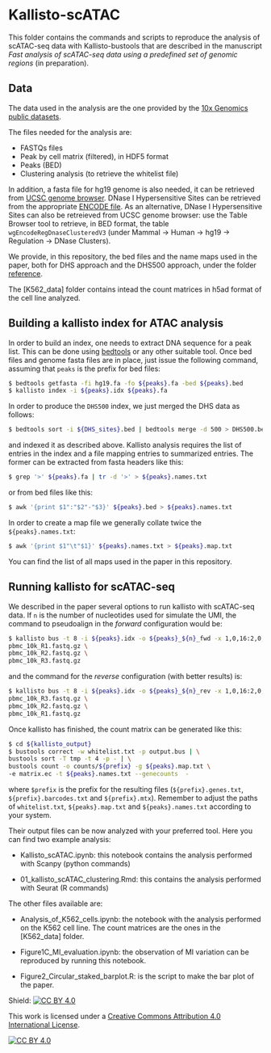 # Kallisto-scATAC

This folder contains the commands and scripts to reproduce the analysis of scATAC-seq data with Kallisto-bustools that are described in the manuscript *Fast analysis of scATAC-seq data using a predefined set of genomic regions* (in preparation).

## Data

The data used in the analysis are the one provided by the [10x Genomics public datasets](https://support.10xgenomics.com/single-cell-atac/datasets/1.1.0/atac_v1_pbmc_10k).

The files needed for the analysis are:

* FASTQs files
* Peak by cell matrix (filtered), in HDF5 format
* Peaks (BED)
* Clustering analysis (to retrieve the whitelist file)

In addition, a fasta file for hg19 genome is also needed, it can be retrieved from [UCSC genome browser](http://hgdownload.cse.ucsc.edu/goldenpath/hg19/bigZips/hg19.fa.gz). DNase I Hypersensitive Sites can be retrieved from the appropriate [ENCODE file](http://big.databio.org/papers/RED/supplement/dhs112_v3.bed.gz). As an alternative, DNase I Hypersensitive Sites can also be retreieved from UCSC genome browser: use the Table Browser tool to retrieve, in BED format, the table `wgEncodeRegDnaseClusteredV3` (under Mammal -> Human -> hg19 -> Regulation -> DNase Clusters). 

We provide, in this repository, the bed files and the name maps used in the paper, both for DHS approach and the DHS500 approach, under the folder [reference](https://github.com/vgiansanti/Kallisto-scATAC/tree/master/reference).

The [K562_data] folder contains intead the count matrices in h5ad format of the cell line analyzed. 

## Building a kallisto index for ATAC analysis

In order to build an index, one needs to extract DNA sequence for a peak list. This can be done using [bedtools](https://github.com/arq5x/bedtools2) or any other suitable tool. Once bed files and genome fasta files are in place, just issue the following command, assuming that `peaks` is the prefix for bed files:

```bash
$ bedtools getfasta -fi hg19.fa -fo ${peaks}.fa -bed ${peaks}.bed
$ kallisto index -i ${peaks}.idx ${peaks}.fa
```

In order to produce the `DHS500` index, we just merged the DHS data as follows:

```bash
$ bedtools sort -i ${DHS_sites}.bed | bedtools merge -d 500 > DHS500.bed
```

and indexed it as described above. 
Kallisto analysis requires the list of entries in the index and a file mapping entries to summarized entries. The former can be extracted from fasta headers like this:

```bash
$ grep '>' ${peaks}.fa | tr -d '>' > ${peaks}.names.txt
```

or from bed files like this:

```bash
$ awk '{print $1":"$2"-"$3}' ${peaks}.bed > ${peaks}.names.txt
```

In order to create a map file we generally collate twice the `${peaks}.names.txt`:

```bash
$ awk '{print $1"\t"$1}' ${peaks}.names.txt > ${peaks}.map.txt
```

You can find the list of all maps used in the paper in this repository.

## Running kallisto for scATAC-seq 

We described in the paper several options to run kallisto with scATAC-seq data. If `n` is the number of nucleotides used for simulate the UMI, the command to pseudoalign in the *forward* configuration would be:

```bash
$ kallisto bus -t 8 -i ${peaks}.idx -o ${peaks}_${n}_fwd -x 1,0,16:2,0,${n}:0,0,0 \
pbmc_10k_R1.fastq.gz \
pbmc_10k_R2.fastq.gz \
pbmc_10k_R3.fastq.gz
```

and the command for the *reverse* configuration (with better results) is:

```bash
$ kallisto bus -t 8 -i ${peaks}.idx -o ${peaks}_${n}_rev -x 1,0,16:2,0,${n}:0,0,0 \
pbmc_10k_R3.fastq.gz \
pbmc_10k_R2.fastq.gz \
pbmc_10k_R1.fastq.gz
```

Once kallisto has finished, the count matrix can be generated like this:

```bash
$ cd ${kallisto_output}
$ bustools correct -w whitelist.txt -p output.bus | \
bustools sort -T tmp -t 4 -p - | \
bustools count -o counts/${prefix} -g ${peaks}.map.txt \
-e matrix.ec -t ${peaks}.names.txt --genecounts  -
```

where `$prefix` is the prefix for the resulting files (`${prefix}.genes.txt`, `${prefix}.barcodes.txt` and `${prefix}.mtx`). Remember to adjust the paths of `whitelist.txt`, `${peaks}.map.txt` and `${peaks}.names.txt` according to your system.

Their output files can be now analyzed with your preferred tool. Here you can find two example analysis:

* Kallisto_scATAC.ipynb: this notebook contains the analysis performed with Scanpy (python commands)

* 01_kallisto_scATAC_clustering.Rmd: this contains the analysis performed with Seurat (R commands)

The other files available are:

* Analysis_of_K562_cells.ipynb: the notebook with the analysis performed on the K562 cell line. The count matrices are the ones in the [K562_data] folder.

* Figure1C_MI_evaluation.ipynb: the observation of MI variation can be reproduced by running this notebook.

* Figure2_Circular_staked_barplot.R: is the script to make the bar plot of the paper. 


Shield: [![CC BY 4.0][cc-by-shield]][cc-by]

This work is licensed under a [Creative Commons Attribution 4.0 International
License][cc-by].

[![CC BY 4.0][cc-by-image]][cc-by]

[cc-by]: http://creativecommons.org/licenses/by/4.0/
[cc-by-image]: https://i.creativecommons.org/l/by/4.0/88x31.png
[cc-by-shield]: https://img.shields.io/badge/License-CC%20BY%204.0-lightgrey.svg
